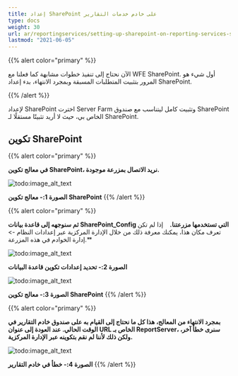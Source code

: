 ```yaml
---
title: إعداد SharePoint على خادم خدمات التقارير
type: docs
weight: 30
url: ar/reportingservices/setting-up-sharepoint-on-reporting-services-server/
lastmod: "2021-06-05"
---
```


{{% alert color="primary" %}}

الآن نحتاج إلى تنفيذ خطوات مشابهة كما فعلنا مع WFE SharePoint. أول شيء هو المرور بتثبيت المتطلبات المسبقة وبمجرد الانتهاء، بدء إعداد SharePoint.

{{% /alert %}}

لإعداد SharePoint اخترت Server Farm وتثبيت كامل ليتناسب مع صندوق SharePoint الخاص بي، حيث لا أريد تثبيتًا مستقلًا لـ SharePoint.

## تكوين SharePoint

{{% alert color="primary" %}}

**في معالج تكوين SharePoint، نريد الاتصال بمزرعة موجودة.**

![todo:image_alt_text](setting-up-sharepoint-on-reporting-services-server_1.png)

**الصورة 1:- معالج تكوين SharePoint**
{{% /alert %}}

{{% alert color="primary" %}}

**ثم سنوجهه إلى قاعدة بيانات SharePoint_Config التي تستخدمها مزرعتنا.**
``` ```
إذا لم تكن تعرف مكان هذا، يمكنك معرفة ذلك من خلال الإدارة المركزية عبر إعدادات النظام -> إدارة الخوادم في هذه المزرعة.**

![todo:image_alt_text](setting-up-sharepoint-on-reporting-services-server_2.png)

**الصورة 2:- تحديد إعدادات تكوين قاعدة البيانات**

![todo:image_alt_text](setting-up-sharepoint-on-reporting-services-server_3.png)

**الصورة 3:- معالج تكوين SharePoint**
{{% /alert %}}

{{% alert color="primary" %}}

**بمجرد الانتهاء من المعالج، هذا كل ما نحتاج إلى القيام به على صندوق خادم التقارير في الوقت الحالي. عند العودة إلى عنوان URL الخاص بـ ReportServer، سنرى خطأ آخر، ولكن ذلك لأننا لم نقم بتكوينه عبر الإدارة المركزية.**

![todo:image_alt_text](setting-up-sharepoint-on-reporting-services-server_4.png)

**الصورة 4:- خطأ في خادم التقارير**
{{% /alert %}}
```